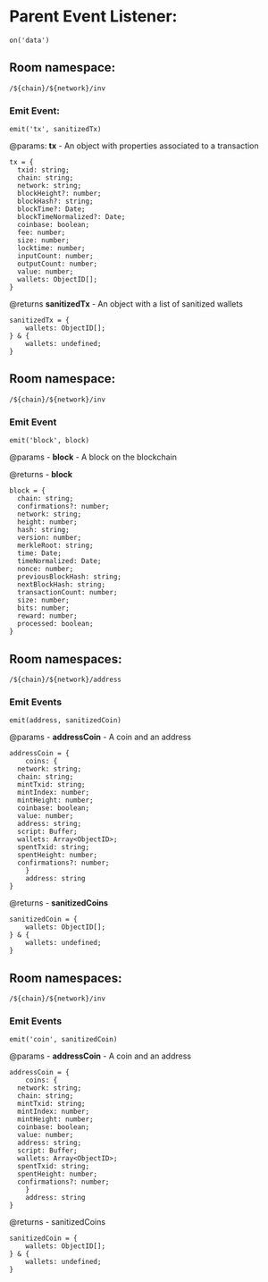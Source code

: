 # Parent Event Listener:
```
on('data')
```

## Room namespace: 
```
/${chain}/${network}/inv
```

### Emit Event:
```
emit('tx', sanitizedTx)
```

@params: **tx** - An object with properties associated to a transaction
```
tx = {
  txid: string;
  chain: string;
  network: string;
  blockHeight?: number;
  blockHash?: string;
  blockTime?: Date;
  blockTimeNormalized?: Date;
  coinbase: boolean;
  fee: number;
  size: number;
  locktime: number;
  inputCount: number;
  outputCount: number;
  value: number;
  wallets: ObjectID[];
}
```

@returns **sanitizedTx** - An object with a list of sanitized wallets
```
sanitizedTx = {
    wallets: ObjectID[];
} & {
    wallets: undefined;
}
```

## Room namespace:
```
/${chain}/${network}/inv
```

### Emit Event
```
emit('block', block)
```

@params - **block** - A block on the blockchain

@returns - **block**
```
block = {
  chain: string;
  confirmations?: number;
  network: string;
  height: number;
  hash: string;
  version: number;
  merkleRoot: string;
  time: Date;
  timeNormalized: Date;
  nonce: number;
  previousBlockHash: string;
  nextBlockHash: string;
  transactionCount: number;
  size: number;
  bits: number;
  reward: number;
  processed: boolean;
}
```

## Room namespaces: 
```
/${chain}/${network}/address
```

### Emit Events
```
emit(address, sanitizedCoin)
```

@params - **addressCoin** - A coin and an address
```
addressCoin = { 
    coins: {
  network: string;
  chain: string;
  mintTxid: string;
  mintIndex: number;
  mintHeight: number;
  coinbase: boolean;
  value: number;
  address: string;
  script: Buffer;
  wallets: Array<ObjectID>;
  spentTxid: string;
  spentHeight: number;
  confirmations?: number;
    }
    address: string
}
```

@returns - **sanitizedCoins**
```
sanitizedCoin = {
    wallets: ObjectID[];
} & {
    wallets: undefined;
}
```

## Room namespaces: 
```
/${chain}/${network}/inv
```

### Emit Events
```
emit('coin', sanitizedCoin)
```

@params - **addressCoin** - A coin and an address
```
addressCoin = { 
    coins: {
  network: string;
  chain: string;
  mintTxid: string;
  mintIndex: number;
  mintHeight: number;
  coinbase: boolean;
  value: number;
  address: string;
  script: Buffer;
  wallets: Array<ObjectID>;
  spentTxid: string;
  spentHeight: number;
  confirmations?: number;
    }
    address: string
}
```

@returns - sanitizedCoins
```
sanitizedCoin = {
    wallets: ObjectID[];
} & {
    wallets: undefined;
}
```